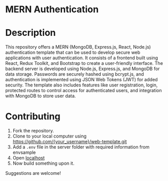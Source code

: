 # MERN Authentication

# Description

This repository offers a MERN (MongoDB, Express.js, React, Node.js) authentication template that can be used to develop secure web applications with user authentication. It consists of a frontend built using React, Redux Toolkit, and Bootstrap to create a user-friendly interface. The backend server is developed using Node.js, Express.js, and MongoDB for data storage. Passwords are securely hashed using bcrypt.js, and authentication is implemented using JSON Web Tokens (JWT) for added security. The template also includes features like user registration, login, protected routes to control access for authenticated users, and integration with MongoDB to store user data.

# Contributing

1. Fork the repository.
2. Clone to your local computer using https://github.com/{your_username}/web-template.git
3. Add a `.env` file in the server folder with required information from envsample
4. Open [localhost](http://127.0.0.1:3000/)
5. Now build something upon it.

Suggestions are welcome!
